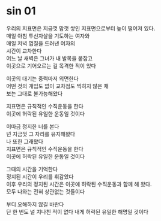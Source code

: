 # sin 01

우리의 지표면은 지금껏 맘껏 쌓인 지표면으로부터 높이 떨어져 있다.  
매일 아침 투신자살을 기도하는 여자와  
매일 저녁 껍질을 드러낸 여자의  
시간이 교차한다  
어느 날 새벽은 그녀가 내 발목을 붙잡고  
이곳으로 기어오르는 걸 목격한 적이 있다

이곳의 대기는 중력마저 외면한다  
어떤 것의 개입도 없이 교차점도 찍히지 않은 채  
보는 그대로 불가능해왔다

지표면은 규칙적인 수직운동을 한다  
이곳에 허락된 유일한 운동일 것이다

이따금 정지한 너를 본다  
넌 지금껏 그 자리를 유지해왔다  
나 또한 그래왔다  
지표면은 규칙적인 수직운동을 한다  
이곳에 허락된 유일한 운동일 것이다

그때의 시간을 기억한다  
정지된 시간이 우리를 휘감았다  
이후 우리의 정지된 시간은 이곳에 허락된 수직운동과 함께 해 왔다.  
모두 나와는 전혀 상관없는 것들이다

부디 오해하지 않길 바란다  
단 한 번도 널 지나친 적이 없다
내게 허락된 유일한 해명일 것이다
